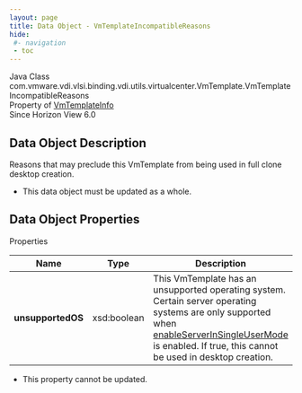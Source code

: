 ```yaml
---
layout: page
title: Data Object - VmTemplateIncompatibleReasons
hide:
 #- navigation
 - toc
---
```






Java Class
    com.vmware.vdi.vlsi.binding.vdi.utils.virtualcenter.VmTemplate.VmTemplateIncompatibleReasons  
Property of
     [VmTemplateInfo](vdi.utils.virtualcenter.VmTemplate.VmTemplateInfo.md#field_detail)  
Since 
    Horizon View 6.0

## Data Object Description 

Reasons that may preclude this VmTemplate from being used in full clone desktop creation. 

  * This data object must be updated as a whole.



## Data Object Properties

Properties

Name |  Type |  Description   
---|---|---  
**unsupportedOS**|  xsd:boolean|  This VmTemplate has an unsupported operating system. Certain server operating systems are only supported when [enableServerInSingleUserMode](vdi.infrastructure.GlobalSettings.GeneralData.md#enableServerInSingleUserMode) is enabled. If true, this cannot be used in desktop creation.   


* This property cannot be updated.

  
  
  
 
  
  

